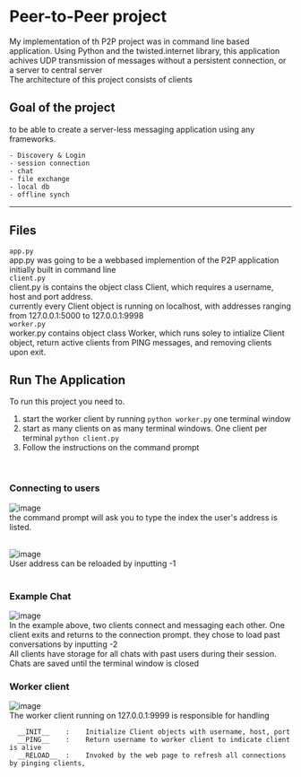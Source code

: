 # Peer-to-Peer project
My implementation of th P2P project was in command line based application. Using Python and the twisted.internet library, this application achives UDP transmission of messages without a persistent connection, or a server to central server <br>
The architecture of this project consists of clients

## Goal of the project
to be able to create a server-less messaging application using any frameworks.

    - Discovery & Login
    - session connection
    - chat
    - file exchange
    - local db
    - offline synch

<hr>

## Files 
``` app.py ``` <br>
app.py was going to be a webbased implemention of the P2P application initially built in command line <br>
``` client.py ``` <br>
client.py is contains the object class Client, which requires a username, host and port address. <br>
currently every Client object is running on localhost, with addresses ranging from 127.0.0.1:5000 to 127.0.0.1:9998 <br>
``` worker.py ``` <br>
worker.py contains object class Worker, which runs soley to intialize Client object, return active clients from PING messages, and removing clients upon exit. <br>

## Run The Application
To run this project you need to.

1. start the worker client by running ```python worker.py``` one terminal window
2. start as many clients on as many terminal windows. One client per terminal ```python client.py```
3. Follow the instructions on the command prompt
<br>

### Connecting to users

![image](https://github.com/MuhammedAbdalla/p2p-project/assets/54071115/7640aef6-a492-450c-a538-e31e52a3bc64) <br>
the command prompt will ask you to type the index the user's address is listed. <br><br>

![image](https://github.com/MuhammedAbdalla/p2p-project/assets/54071115/4095d435-04ce-44ff-a21e-ca7618c9cc99) <br>
User address can be reloaded by inputting -1 <br><br>

### Example Chat

![image](https://github.com/MuhammedAbdalla/p2p-project/assets/54071115/87fd8629-1d65-4d10-a5e2-fe440c41d224) <br>
In the example above, two clients connect and messaging each other. One client exits and returns to the connection prompt. they chose to load past conversations by inputting -2 <br>
All clients have storage for all chats with past users during their session. Chats are saved until the terminal window is closed <br>

### Worker client

![image](https://github.com/MuhammedAbdalla/p2p-project/assets/54071115/5cc96b9b-6c30-446e-81b7-0d15d54ef4d9) <br>
The worker client running on 127.0.0.1:9999 is responsible for handling 

  ```
    __INIT__    :    Initialize Client objects with username, host, port
    __PING__    :    Return username to worker client to indicate client is alive 
    __RELOAD__  :    Invoked by the web page to refresh all connections by pinging clients, 
  ```
  


